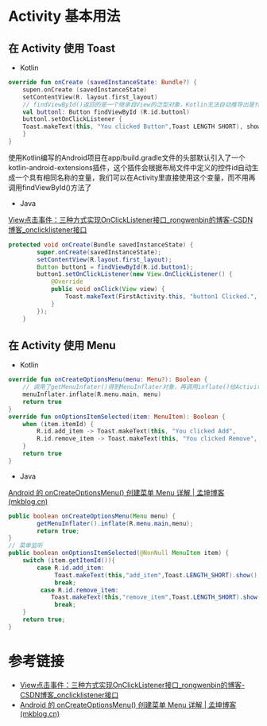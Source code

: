 # Activity 基本用法

## 在 Activity 使用 Toast

- Kotlin

```kotlin
override fun onCreate (savedInstanceState: Bundle?) {
    supen.onCreate (savedInstanceState)
    setContentView(R. layout.first_layout)
    // findViewById()返回的是一个继承自View的泛型对象，Kotlin无法自动推导出是什么控件，要将button1变量显示声明成Button类型
    val buttonl: Button findViewById (R.id.buttonl)
    buttonl.setOnClickListener {
    Toast.makeText(this, "You clicked Button",Toast LENGTH SHORT), show ())
    }
}                
```

使用Kotlin编写的Android项目在app/build.gradle文件的头部默认引入了一个kotlin-android-extensions插件，这个插件会根据布局文件中定义的控件id自动生成一个具有相同名称的变量，我们可以在Activity里直接使用这个变量，而不用再调用findViewById()方法了

- Java

[View点击事件：三种方式实现OnClickListener接口_rongwenbin的博客-CSDN博客_onclicklistener接口](https://blog.csdn.net/rongwenbin/article/details/90767720)

```java
protected void onCreate(Bundle savedInstanceState) {
        super.onCreate(savedInstanceState);
        setContentView(R.layout.first_layout);
        Button button1 = findViewById(R.id.button1);
        button1.setOnClickListener(new View.OnClickListener() {
            @Override
            public void onClick(View view) {
                Toast.makeText(FirstActivity.this, "button1 Clicked.", Toast.LENGTH_SHORT).show();
            }
        });
    }
```



## 在 Activity 使用 Menu

- Kotlin

```kotlin
override fun onCreateOptionsMenu(menu: Menu?): Boolean {
    // 调用了getMenuInfater()得到MenuInflater对象，再调用inflate()给Activity创建菜单
    menuInflater.inflate(R.menu.main, menu)     
	return true 
}
override fun onOptionsItemSelected(item: MenuItem): Boolean {     
    when (item.itemId) {         
        R.id.add_item -> Toast.makeText(this, "You clicked Add",                             Toast.LENGTH_SHORT).show()         
        R.id.remove_item -> Toast.makeText(this, "You clicked Remove",                                Toast.LENGTH_SHORT).show()     
    }     
    return true
}
```

- Java

[Android 的 onCreateOptionsMenu() 创建菜单 Menu 详解 | 孟坤博客 (mkblog.cn)](https://mkblog.cn/881/)

```java
public boolean onCreateOptionsMenu(Menu menu) {
        getMenuInflater().inflate(R.menu.main,menu);
        return true;
}
// 菜单监听
public boolean onOptionsItemSelected(@NonNull MenuItem item) {
	switch (item.getItemId()){
		case R.id.add_item:
             Toast.makeText(this,"add_item",Toast.LENGTH_SHORT).show();
             break;
         case R.id.remove_item:
			Toast.makeText(this,"remove_item",Toast.LENGTH_SHORT).show();
             break;
    }
    return true;
}
```

# 参考链接

- [View点击事件：三种方式实现OnClickListener接口_rongwenbin的博客-CSDN博客_onclicklistener接口](https://blog.csdn.net/rongwenbin/article/details/90767720)
- [Android 的 onCreateOptionsMenu() 创建菜单 Menu 详解 | 孟坤博客 (mkblog.cn)](https://mkblog.cn/881/)